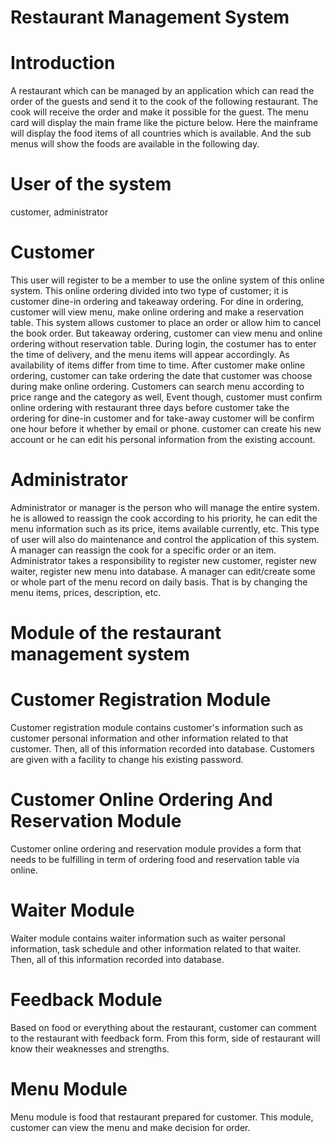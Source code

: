 # Restaurant Management System

# Introduction
A restaurant which can be managed by an application which can read the order of the guests and send it to the cook of the following restaurant. The cook will receive the order and make it possible for the guest.
The menu card will display the main frame like the picture below. Here the mainframe will display the food items of all countries which is available. And the sub menus will show the foods are available in the following day.
# User of the system
customer, administrator
# Customer
This user will register to be a member to use the online system of this online system. This online ordering divided into two type of customer; it is customer dine-in ordering and takeaway ordering. For dine in ordering, customer will view menu, make online ordering and make a reservation table. This system allows customer to place an order or allow him to cancel the book order.  But takeaway ordering, customer can view menu and online ordering without reservation table. During login, the costumer has to enter the time of delivery, and the menu items will appear accordingly. As availability of items differ from time to time. After customer make online ordering, customer can take ordering the date that customer was choose during make online ordering. Customers can search menu according to price range and the category as well, Event though, customer must confirm online ordering with restaurant three days before customer take the ordering for dine-in customer and for take-away customer will be confirm one hour before it whether by email or phone. customer can create his new account or he can edit his personal information from the existing account.
# Administrator 
Administrator or manager is the person who will manage the entire system. he is allowed to reassign the cook according to his priority, he can edit the menu information such as its price, items available currently, etc. This type of user will also do maintenance and control the application of this system. A manager can reassign the cook for a specific order or an item. Administrator takes a responsibility to register new customer, register new waiter, register new menu into database. A manager can edit/create some or whole part of the menu record on daily basis. That is by changing the menu items, prices, description, etc.

# Module of the restaurant management system

# Customer Registration Module
Customer registration module contains customer's information such as customer personal information and other information related to that customer. Then, all of this information recorded into database. Customers are given with a facility to change his existing password.

# Customer Online Ordering And Reservation Module
Customer online ordering and reservation module provides a form that needs to be fulfilling in term of ordering food and reservation table via online.

# Waiter Module
Waiter module contains waiter information such as waiter personal information, task schedule and other information related to that waiter. Then, all of this information recorded into database.

# Feedback Module
Based on food or everything about the restaurant, customer can comment to the restaurant with feedback form. From this form, side of restaurant will know their weaknesses and strengths.

# Menu Module
Menu module is food that restaurant prepared for customer. This module, customer can view the menu and make decision for order.


